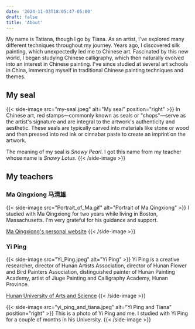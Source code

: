 ```yaml
---
date: '2024-11-03T18:05:47-05:00'
draft: false
title: 'About'
---
```


My name is Tatiana, though I go by Tiana.
As an artist, I've explored many different techniques throughout my journey.
Years ago, I discovered silk painting, which unexpectedly led me to Chinese art.
Fascinated by this new world, I began studying Chinese calligraphy, which then naturally evolved into an interest in Chinese painting.
I've since studied at several art schools in China, immersing myself in traditional Chinese painting techniques and themes.

## My seal

{{< side-image src="my-seal.jpeg" alt="My seal" position="right" >}}
In Chinese art, red stamps—commonly known as seals or "chops"—serve as the artist's signature
and are integral to the artwork's authenticity and aesthetic.
These seals are typically carved into materials like stone or wood
and then pressed into red ink or cinnabar paste to create an imprint on the artwork.

The meaning of my seal is _Snowy Pearl_.
I got this name from my teacher whose name is _Snowy Lotus_.
{{< /side-image >}}

## My teachers

### Ma Qingxiong 马清雄

{{< side-image src="Portrait_of_Ma.gif" alt="Portrait of Ma Qingxiong" >}}
I studied with Ma Qingxiong for two years while living in Boston, Massachusetts.
I'm very grateful for his guidance and support.

[Ma Qingxiong's personal website](https://maqingxiong.com/)
{{< /side-image >}}

### Yi Ping

{{< side-image src="Yi_Ping.jpeg"  alt="Yi Ping" >}}
Yi Ping is a creative researcher, director of Hunan Artists Association,
director of Hunan Flower and Bird Painters Association, distinguished painter of Hunan Painting Academy,
artist of Jiuge Painting and Calligraphy Academy, Hunan Province.

[Hunan University of Arts and Science](http://huas.admissions.cn/)
{{< /side-image >}}

{{< side-image src="yi_ping_and_tiana.jpeg" alt="Yi Ping and Tiana" position="right" >}}
This is a photo of Yi Ping and me. I studied with Yi Ping for a couple of months in his University.
{{< /side-image >}}

